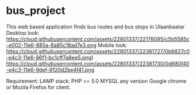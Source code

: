 # bus_project
This web based application finds bus routes and bus stops in Ulaanbaatar 
Desktop look:
https://cloud.githubusercontent.com/assets/22801337/22176095/c5b5585c-e002-11e6-885a-8a85c18ad7e3.png
Mobile look:
https://cloud.githubusercontent.com/assets/22801337/22381727/0b6827c0-e4c3-11e6-86f1-bc1cff7a8ee5.png)
https://cloud.githubusercontent.com/assets/22801337/22381730/0d680f40-e4c3-11e6-9def-9120d2be4f41.png

Requirement:
LAMP stack:
PHP >= 5.0
MYSQL any version
Google chrome or Mozila Firefox for client.
